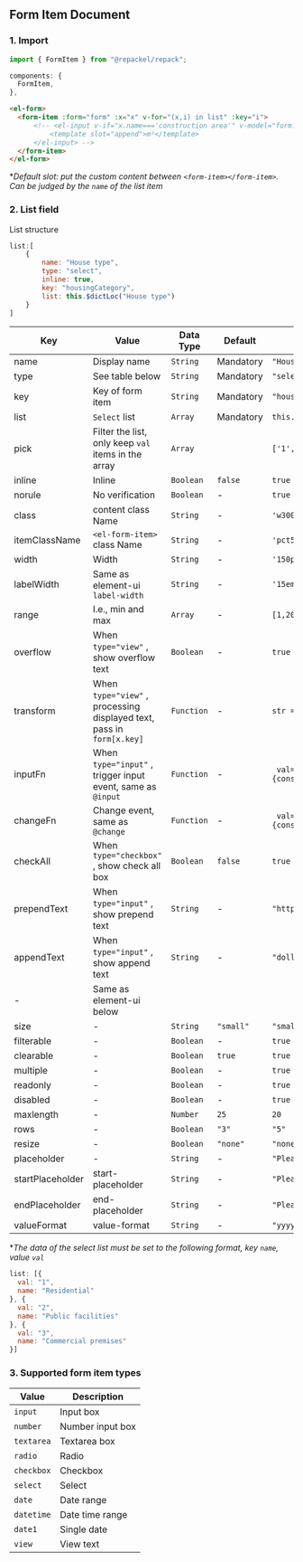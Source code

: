 ## **Form Item** Document

### 1. Import 
```javascript
import { FormItem } from "@repackel/repack";
```
```javascript
components: {
  FormItem,
},
```
```html
<el-form>
  <form-item :form="form" :x="x" v-for="(x,i) in list" :key="i">
      <!-- <el-input v-if="x.name==='construction area'" v-model="form.acreage" placeholder="Construction Area" size="small">
          <template slot="append">m²</template>
      </el-input> -->
  </form-item>
</el-form>
```

**Default slot: put the custom content between `<form-item></form-item>`. Can be judged by the `name` of the list item*

### 2. List field

List structure
```javascript
list:[
    {
        name: "House type",
        type: "select",
        inline: true,
        key: "housingCategory",
        list: this.$dictLoc("House type")
    }
]

```

| Key | Value | Data Type | Default | Example |
| --- | --- | --- |--- | --- |
| name | Display name | `String` | Mandatory |`"House type"` |
| type | See table below | `String`| Mandatory | `"select"` |
| key | Key of form item | `String` | Mandatory | `"housingCategory"` |
| list | `Select` list | `Array` | Mandatory | `this.$dictLoc("House type")` |
| pick | Filter the list, only keep `val` items in the array | `Array` |   | `['1','2']` |
| inline | Inline | `Boolean` | `false` | `true` |
| norule | No verification | `Boolean` | - | `true`  |
| class | content class Name | `String` | - | `'w300'` |
| itemClassName | `<el-form-item>` class Name | `String` | - | `'pct50'` |
| width | Width | `String` | - | `'150px'` |
| labelWidth | Same as element-ui `label-width` | `String` | - | `'15em'` |
| range | I.e., min and max | `Array` | - | `[1,20]` |
| overflow | When `type="view"` , show overflow text | `Boolean` | - | `true` |
| transform | When `type="view"` , processing displayed text, pass in `form[x.key]` | `Function` | - | `str => str.substr(0,4)` |
| inputFn | When `type="input"` , trigger input event, same as `@input` | `Function` | - | ` val=>{console.log('input=>',val)}` |
| changeFn | Change event, same as `@change` | `Function` | - | ` val=>{console.log('change=>',val)}` |
| checkAll | When `type="checkbox"` , show check all box | `Boolean` | `false` | `true` 
| prependText | When `type="input"` , show prepend text | `String` | - | `"https://"` |
| appendText | When `type="input"` , show append text | `String` | - | `"dollars per person"` |
| - | Same as element-ui below ||||
| size | - | `String` | `"small"` | `"small"` |
| filterable | - | `Boolean` | - | `true` |
| clearable | - | `Boolean` | `true` | `true` |
| multiple | - | `Boolean` | - | `true` |
| readonly | - | `Boolean` | - | `true` |
| disabled | - | `Boolean` | - | `true` |
| maxlength | - | `Number` | `25` | `20` |
| rows | - | `Boolean` | `"3"` | `"5"` |
| resize | - | `Boolean` | `"none"` | `"none"` |
| placeholder | - | `String` | - | `"Please Select"` |
| startPlaceholder | start-placeholder | `String` | - | `"Please Select Start Time"` |
| endPlaceholder | end-placeholder | `String` | - | `"Please Select End Time"` |
| valueFormat | value-format | `String` | - | `"yyyy-MM-dd HH:mm:ss"` |

**The data of the select list must be set to the following format, key `name`, value `val`*

```javascript
list: [{
  val: "1",
  name: "Residential"
}, {
  val: "2",
  name: "Public facilities"
}, {
  val: "3",
  name: "Commercial premises"
}]
```

### 3. Supported form item types

| Value | Description |
| -- | -- |
| `input` | Input box |
| `number` | Number input box |
| `textarea` | Textarea box |
| `radio` | Radio |
| `checkbox` | Checkbox |
| `select`| Select | 
| `date`| Date range |
| `datetime` | Date time range |
| `date1`| Single date |
| `view` | View text |